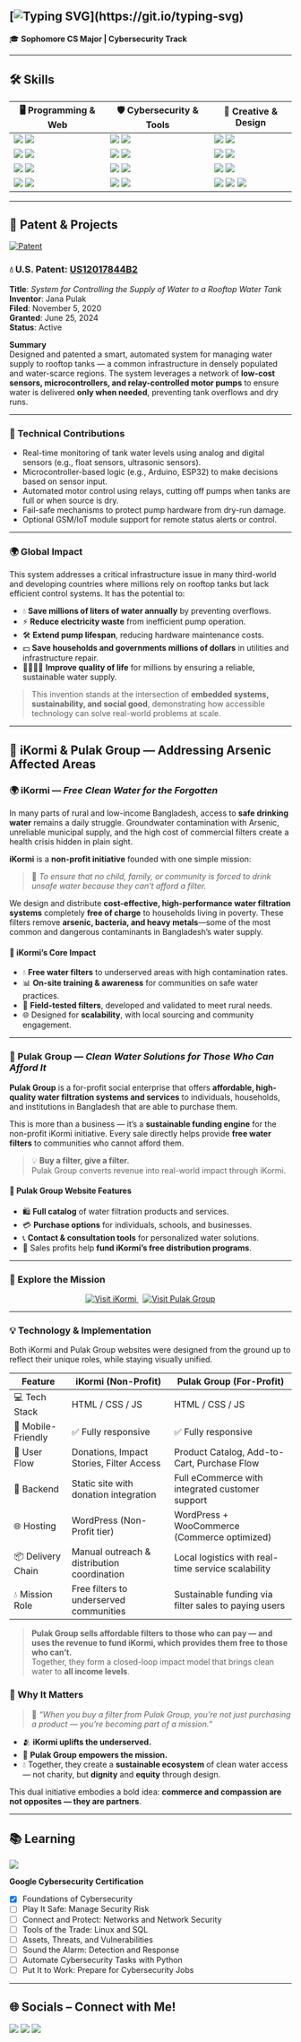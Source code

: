 [![Typing SVG](https://readme-typing-svg.demolab.com?font=Fira+Code&weight=500&duration=1500&pause=1000&color=017E00&center=true&vCenter=true&width=435&lines=Hello+there+%F0%9F%91%8B+My+name+is+Jana+Pulak;Welcome+to+my+Github%2C+look+around+!)](https://git.io/typing-svg)
---

🎓 **Sophomore CS Major | Cybersecurity Track**

---
## 🛠️ Skills
| 🖥️ Programming & Web                                                                                                    | 🛡️ Cybersecurity & Tools                                                                                          | 🎨 Creative & Design                                                                                                                      |
|-------------------------------------------------------------------------------------------------------------------------|-------------------------------------------------------------------------------------------------------------------|-----------------------------------------------------------------------------------------------------------------------------------------|
| <img src="https://img.shields.io/badge/Python-3776AB?style=for-the-badge&logo=python&logoColor=white"/> <img src="https://img.shields.io/badge/Java-ED8B00?style=for-the-badge&logo=openjdk&logoColor=white"/> | <img src="https://img.shields.io/badge/Kali_Linux-557C94?style=for-the-badge&logo=kali-linux&logoColor=white"/> <img src="https://img.shields.io/badge/Powershell-2CA5E0?style=for-the-badge&logo=powershell&logoColor=white"/> | <img src="https://img.shields.io/badge/Adobe%20Photoshop-31A8FF?logo=adobephotoshop&logoColor=fff&style=for-the-badge"/> <img src="https://img.shields.io/badge/Adobe%20Illustrator-FF9A00?logo=adobeillustrator&logoColor=fff&style=for-the-badge"/> |
| <img src="https://img.shields.io/badge/C%2B%2B-00599C?style=for-the-badge&logo=c%2B%2B&logoColor=white"/> <img src="https://img.shields.io/badge/JavaScript-F7DF1E?style=for-the-badge&logo=JavaScript&logoColor=white"/> | <img src="https://img.shields.io/badge/Microsoft-666666?style=for-the-badge&logo=microsoft&logoColor=white"/> <img src="https://img.shields.io/badge/-HackTheBox-%239FEF00?style=for-the-badge&logo=hackthebox&logoColor=white"/> | <img src="https://img.shields.io/badge/Adobe%20Premiere%20Pro-99F?logo=adobepremierepro&logoColor=fff&style=for-the-badge"/> <img src="https://img.shields.io/badge/Adobe%20After%20Effects-99F?logo=adobeaftereffects&logoColor=fff&style=for-the-badge"/> |
| <img src="https://img.shields.io/badge/HTML-239120?style=for-the-badge&logo=html5&logoColor=white"/> <img src="https://img.shields.io/badge/CSS-239120?style=for-the-badge&logo=css3&logoColor=white"/> | <img src="https://img.shields.io/badge/-TryHackMe-%23212C42?style=for-the-badge&logo=tryhackme&logoColor=white"/> <img src="https://img.shields.io/badge/-Wireshark-%231679A7?style=for-the-badge&logo=wireshark&logoColor=white"/> | <img src="https://img.shields.io/badge/Adobe%20InDesign-FF3366?style=for-the-badge&logo=Adobe%20InDesign&logoColor=white"/> <img src="https://img.shields.io/badge/Adobe%20Lightroom-31A8FF?style=for-the-badge&logo=Adobe%20Lightroom&logoColor=white"/> |
| <img src="https://img.shields.io/badge/Bootstrap-563D7C?style=for-the-badge&logo=bootstrap&logoColor=white"/> <img src="https://img.shields.io/badge/Wordpress-21759B?style=for-the-badge&logo=wordpress&logoColor=white"/> | <img src="https://img.shields.io/badge/-Tor%20Browser-%237D4698?style=for-the-badge&logo=torbrowser&logoColor=white"/> <img src="https://img.shields.io/badge/-HackTheBox-%239FEF00?style=for-the-badge&logo=hackthebox&logoColor=white"/> | <img src="https://img.shields.io/badge/Adobe%20Creative%20Cloud-DA1F26?style=for-the-badge&logo=Adobe%20Creative%20Cloud&logoColor=white"/> <img src="https://img.shields.io/badge/Canva-%2300C4CC.svg?&style=for-the-badge&logo=Canva&logoColor=white"/> <img src="https://img.shields.io/badge/Behance-1769FF?logo=behance&logoColor=fff&style=for-the-badge"/> |

---
## 🧠 Patent & Projects

[![Patent](https://img.shields.io/badge/Patent-US12017844B2-blue.svg?style=for-the-badge)](https://patents.google.com/patent/US12017844B2/en)

### 💧 U.S. Patent: [US12017844B2](https://patents.google.com/patent/US12017844B2/en)  
**Title**: *System for Controlling the Supply of Water to a Rooftop Water Tank*  
**Inventor**: Jana Pulak  
**Filed**: November 5, 2020  
**Granted**: June 25, 2024  
**Status**: Active  

**Summary**  
Designed and patented a smart, automated system for managing water supply to rooftop tanks — a common infrastructure in densely populated and water-scarce regions. The system leverages a network of **low-cost sensors, microcontrollers, and relay-controlled motor pumps** to ensure water is delivered **only when needed**, preventing tank overflows and dry runs.

---

### 🔧 Technical Contributions
- Real-time monitoring of tank water levels using analog and digital sensors (e.g., float sensors, ultrasonic sensors).
- Microcontroller-based logic (e.g., Arduino, ESP32) to make decisions based on sensor input.
- Automated motor control using relays, cutting off pumps when tanks are full or when source is dry.
- Fail-safe mechanisms to protect pump hardware from dry-run damage.
- Optional GSM/IoT module support for remote status alerts or control.

---

### 🌍 Global Impact
This system addresses a critical infrastructure issue in many third-world and developing countries where millions rely on rooftop tanks but lack efficient control systems. It has the potential to:

- 💧 **Save millions of liters of water annually** by preventing overflows.
- ⚡ **Reduce electricity waste** from inefficient pump operation.
- 🛠️ **Extend pump lifespan**, reducing hardware maintenance costs.
- 💵 **Save households and governments millions of dollars** in utilities and infrastructure repair.
- 👨‍👩‍👧‍👦 **Improve quality of life** for millions by ensuring a reliable, sustainable water supply.

> This invention stands at the intersection of **embedded systems, sustainability, and social good**, demonstrating how accessible technology can solve real-world problems at scale.

---

## 🌱 iKormi & Pulak Group — Addressing Arsenic Affected Areas 
### 🌍 iKormi — *Free Clean Water for the Forgotten*

In many parts of rural and low-income Bangladesh, access to **safe drinking water** remains a daily struggle. Groundwater contamination with Arsenic, unreliable municipal supply, and the high cost of commercial filters create a health crisis hidden in plain sight.

**iKormi** is a **non-profit initiative** founded with one simple mission:

> 🫧 *To ensure that no child, family, or community is forced to drink unsafe water because they can't afford a filter.*

We design and distribute **cost-effective, high-performance water filtration systems** completely **free of charge** to households living in poverty. These filters remove **arsenic, bacteria, and heavy metals**—some of the most common and dangerous contaminants in Bangladesh’s water supply.

#### 🎯 iKormi’s Core Impact
- 💧 **Free water filters** to underserved areas with high contamination rates.
- 📊 **On-site training & awareness** for communities on safe water practices.
- 🔬 **Field-tested filters**, developed and validated to meet rural needs.
- 🌐 Designed for **scalability**, with local sourcing and community engagement.

---
### 💼 Pulak Group — *Clean Water Solutions for Those Who Can Afford It*

**Pulak Group** is a for-profit social enterprise that offers **affordable, high-quality water filtration systems and services** to individuals, households, and institutions in Bangladesh that are able to purchase them.

This is more than a business — it’s a **sustainable funding engine** for the non-profit iKormi initiative. Every sale directly helps provide **free water filters** to communities who cannot afford them.

> 💡 **Buy a filter, give a filter.**  
> Pulak Group converts revenue into real-world impact through iKormi.

#### 🧃 Pulak Group Website Features
- 🛍️ **Full catalog** of water filtration products and services.
- 💳 **Purchase options** for individuals, schools, and businesses.
- 📞 **Contact & consultation tools** for personalized water solutions.
- 🔄 Sales profits help **fund iKormi’s free distribution programs**.
---

### 🔗 Explore the Mission

<p align="center">
  <a href="https://ikormi.org" target="_blank">
    <img src="https://img.shields.io/badge/iKormi%20Website-NonProfit%20for%20Clean%20Water-0d9c4c?style=for-the-badge&logo=dropbox&logoColor=white" alt="Visit iKormi">
  </a>
  &nbsp;
  <a href="https://pulakgroup.com" target="_blank">
    <img src="https://img.shields.io/badge/Pulak%20Group%20Website-ForProfit%20Funding%20NonProfit-0057b7?style=for-the-badge&logo=dropbox&logoColor=white" alt="Visit Pulak Group">
  </a>
</p>

---

### 💡 Technology & Implementation

Both iKormi and Pulak Group websites were designed from the ground up to reflect their unique roles, while staying visually unified.


| Feature              | iKormi (Non-Profit)                            | Pulak Group (For-Profit)                              |
|----------------------|-----------------------------------------------|-------------------------------------------------------|
| 💻 Tech Stack        | HTML / CSS / JS                                | HTML / CSS / JS                                       |
| 📱 Mobile-Friendly   | ✅ Fully responsive                            | ✅ Fully responsive                                   |
| 🧭 User Flow         | Donations, Impact Stories, Filter Access       | Product Catalog, Add-to-Cart, Purchase Flow          |
| 🔌 Backend           | Static site with donation integration          | Full eCommerce with integrated customer support      |
| 🌐 Hosting           | WordPress (Non-Profit tier)                    | WordPress + WooCommerce (Commerce optimized)         |
| 📦 Delivery Chain    | Manual outreach & distribution coordination    | Local logistics with real-time service scalability   |
| 💧 Mission Role      | Free filters to underserved communities        | Sustainable funding via filter sales to paying users |

> **Pulak Group sells affordable filters to those who can pay — and uses the revenue to fund iKormi, which provides them free to those who can’t.**  
> Together, they form a closed-loop impact model that brings clean water to **all income levels**.

### 💬 Why It Matters

> 🌱 *“When you buy a filter from Pulak Group, you’re not just purchasing a product — you’re becoming part of a mission.”*

- 🫂 **iKormi uplifts the underserved.**
- 🧭 **Pulak Group empowers the mission.**
- 💧 Together, they create a **sustainable ecosystem** of clean water access — not charity, but **dignity** and **equity** through design.

This dual initiative embodies a bold idea: **commerce and compassion are not opposites — they are partners**.

---


## 📚 Learning

<img src="https://img.shields.io/badge/Coursera-0056D2?style=for-the-badge&logo=Coursera&logoColor=white" />

**Google Cybersecurity Certification**
- [x] Foundations of Cybersecurity  
- [ ] Play It Safe: Manage Security Risk  
- [ ] Connect and Protect: Networks and Network Security  
- [ ] Tools of the Trade: Linux and SQL  
- [ ] Assets, Threats, and Vulnerabilities  
- [ ] Sound the Alarm: Detection and Response  
- [ ] Automate Cybersecurity Tasks with Python  
- [ ] Put It to Work: Prepare for Cybersecurity Jobs  

---

## 🌐 Socials – Connect with Me!

<a href="mailto:jpulak@gmail.com"><img src="https://img.shields.io/badge/Gmail-D14836?style=for-the-badge&logo=gmail&logoColor=white" /></a>
<a href="https://www.linkedin.com/in/jana-pulak/"><img src="https://img.shields.io/badge/LinkedIn-0077B5?style=for-the-badge&logo=linkedin&logoColor=white" /></a>
<a href="https://www.behance.net/jpulak"><img src="https://img.shields.io/badge/Behance-blue?style=for-the-badge&logo=behance&logoColor=white" /></a>
